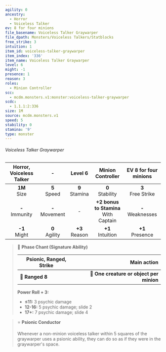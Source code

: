 ```yaml
---
agility: 0
ancestry:
  - Horror
  - Voiceless Talker
ev: 8 for four minions
file_basename: Voiceless Talker Graywarper
file_dpath: Monsters/Voiceless Talkers/Statblocks
free_strike: 3
intuition: 1
item_id: voiceless-talker-graywarper
item_index: '336'
item_name: Voiceless Talker Graywarper
level: 6
might: -1
presence: 1
reason: 3
roles:
  - Minion Controller
scc:
  - mcdm.monsters.v1:monster:voiceless-talker-graywarper
scdc:
  - 1.1.1:2:336
size: 1M
source: mcdm.monsters.v1
speed: 5
stability: 0
stamina: '9'
type: monster
---
```


###### Voiceless Talker Graywarper

| Horror, Voiceless Talker |          -          |      Level 6       |             Minion Controller             | EV 8 for four minions  |
| :----------------------: | :-----------------: | :----------------: | :---------------------------------------: | :--------------------: |
|     **1M**<br/> Size     |  **5**<br/> Speed   | **9**<br/> Stamina |           **0**<br/> Stability            | **3**<br/> Free Strike |
|   **-**<br/> Immunity    | **-**<br/> Movement |         -          | **+2 bonus to Stamina**<br/> With Captain | **-**<br/> Weaknesses  |
|    **-1**<br/> Might     | **0**<br/> Agility  | **+3**<br/> Reason |           **+1**<br/> Intuition           |  **+1**<br/> Presence  |

> 🏹 **Phase Chant (Signature Ability)**
>
> | **Psionic, Ranged, Strike** |                          **Main action** |
> | --------------------------- | ---------------------------------------: |
> | **📏 Ranged 8**             | **🎯 One creature or object per minion** |
>
> **Power Roll + 3:**
>
> - **≤11:** 3 psychic damage
> - **12-16:** 5 psychic damage; slide 2
> - **17+:** 7 psychic damage; slide 4

> ⭐️ **Psionic Conductor**
>
> Whenever a non-minion voiceless talker within 5 squares of the graywarper uses a psionic ability, they can do so as if they were in the graywarper's space.
